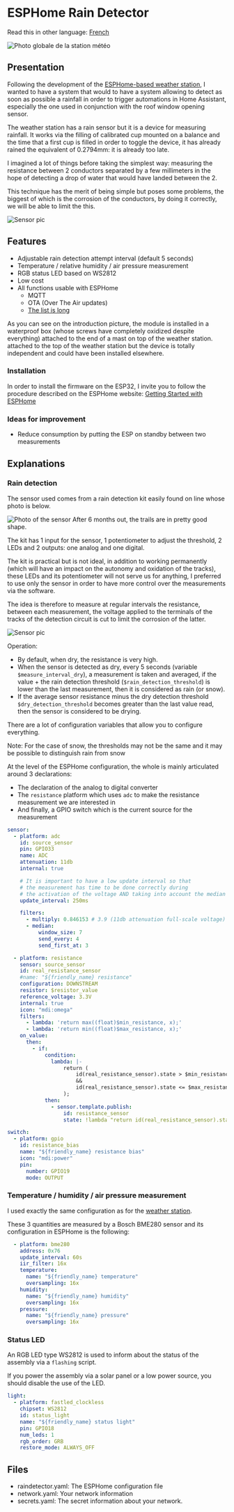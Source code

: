 # ESPHome Rain Detector

Read this in other language: [French](README.fr.md)

![Photo globale de la station météo](images/station.jpg)

## Presentation

Following the development of the [ESPHome-based weather station](https://github.com/hugokernel/esphome-weather-station),
I wanted to have a system that would to have a system allowing to detect as soon as possible a rainfall in order to trigger automations in Home Assistant,
especially the one used in conjunction with the roof window opening sensor.

The weather station has a rain sensor but it is a device for measuring rainfall.
It works via the filling of calibrated cup mounted on a balance and the time that a first cup is filled in order to toggle
the device, it has already rained the equivalent of 0.2794mm: it is already too late.

I imagined a lot of things before taking the simplest way: measuring the resistance between 2 conductors separated by a few millimeters
in the hope of detecting a drop of water that would have landed between the 2.

This technique has the merit of being simple but poses some problems, the biggest of which is the corrosion of the conductors, by doing it correctly,
we will be able to limit the this.

![Sensor pic](images/box.jpg)

## Features

* Adjustable rain detection attempt interval (default 5 seconds)
* Temperature / relative humidity / air pressure measurement
* RGB status LED based on WS2812
* Low cost
* All functions usable with ESPHome
  * MQTT
  * OTA (Over The Air updates)
  * [The list is long](https://esphome.io/)

As you can see on the introduction picture, the module is installed in a waterproof box (whose screws have completely oxidized despite everything)
attached to the end of a mast on top of the weather station. attached to the top of the weather station but the device is totally independent
and could have been installed elsewhere.

### Installation

In order to install the firmware on the ESP32, I invite you to follow the procedure described on the ESPHome website: [Getting Started with ESPHome](https://esphome.io/guides/getting_started_command_line.html)

### Ideas for improvement

* Reduce consumption by putting the ESP on standby between two measurements

## Explanations

### Rain detection

The sensor used comes from a rain detection kit easily found on line whose photo is below.

![Photo of the sensor](images/sensor.png)
After 6 months out, the trails are in pretty good shape.

The kit has 1 input for the sensor, 1 potentiometer to adjust the threshold, 2 LEDs and 2 outputs: one analog and one digital.

The kit is practical but is not ideal, in addition to working permanently (which will have an impact on the autonomy and oxidation of the tracks), these LEDs and its potentiometer will not serve us for anything,
I preferred to use only the sensor in order to have more control over the measurements via the software.

The idea is therefore to measure at regular intervals the resistance, between each measurement, the voltage applied to the terminals of the tracks of the detection circuit is cut to limit the corrosion of the latter.

![Sensor pic](images/box_sensor.jpg)

Operation:

* By default, when dry, the resistance is very high.
* When the sensor is detected as dry, every 5 seconds (variable `$measure_interval_dry`), a measurement is taken and averaged, if the value + the rain detection threshold (`$rain_detection_threshold`) is lower than the last measurement, then it is considered as rain (or snow).
* If the average sensor resistance minus the dry detection threshold `$dry_detection_threshold` becomes greater than the last value read, then the sensor is considered to be drying.

There are a lot of configuration variables that allow you to configure everything.

Note: For the case of snow, the thresholds may not be the same and it may be possible to distinguish rain from snow

At the level of the ESPHome configuration, the whole is mainly articulated around 3 declarations:

* The declaration of the analog to digital converter
* The `resistance` platform which uses `adc` to make the resistance measurement we are interested in
* And finally, a GPIO switch which is the current source for the measurement

```yaml
sensor:
  - platform: adc
    id: source_sensor
    pin: GPIO33
    name: ADC
    attenuation: 11db
    internal: true

    # It is important to have a low update interval so that
    # the measurement has time to be done correctly during
    # the activation of the voltage AND taking into account the median filter
    update_interval: 250ms

    filters:
      - multiply: 0.846153 # 3.9 (11db attenuation full-scale voltage) -> 3.3V
      - median:
          window_size: 7
          send_every: 4
          send_first_at: 3

  - platform: resistance
    sensor: source_sensor
    id: real_resistance_sensor
    #name: "${friendly_name} resistance"
    configuration: DOWNSTREAM
    resistor: $resistor_value
    reference_voltage: 3.3V
    internal: true
    icon: "mdi:omega"
    filters:
      - lambda: 'return max((float)$min_resistance, x);'
      - lambda: 'return min((float)$max_resistance, x);'
    on_value:
      then:
        - if:
            condition:
              lambda: |-
                  return (
                      id(real_resistance_sensor).state > $min_resistance
                      &&
                      id(real_resistance_sensor).state <= $max_resistance
                  );
            then:
              - sensor.template.publish:
                  id: resistance_sensor
                  state: !lambda "return id(real_resistance_sensor).state;"

switch:
  - platform: gpio
    id: resistance_bias
    name: "${friendly_name} resistance bias"
    icon: "mdi:power"
    pin:
      number: GPIO19
      mode: OUTPUT
```

### Temperature / humidity / air pressure measurement

I used exactly the same configuration as for the [weather station](https://github.com/hugokernel/esphome-weather-station).

These 3 quantities are measured by a Bosch BME280 sensor and its configuration in ESPHome is the following:

```yaml
  - platform: bme280
    address: 0x76
    update_interval: 60s
    iir_filter: 16x
    temperature:
      name: "${friendly_name} temperature"
      oversampling: 16x
    humidity:
      name: "${friendly_name} humidity"
      oversampling: 16x
    pressure:
      name: "${friendly_name} pressure"
      oversampling: 16x
```

### Status LED

An RGB LED type WS2812 is used to inform about the status of the assembly via a `flashing` script.

If you power the assembly via a solar panel or a low power source, you should disable the use of the LED.

```yaml
light:
  - platform: fastled_clockless
    chipset: WS2812
    id: status_light
    name: "${friendly_name} status light"
    pin: GPIO18
    num_leds: 1
    rgb_order: GRB
    restore_mode: ALWAYS_OFF
```

## Files

* raindetector.yaml: The ESPHome configuration file
* network.yaml: Your network information
* secrets.yaml: The secret information about your network.
